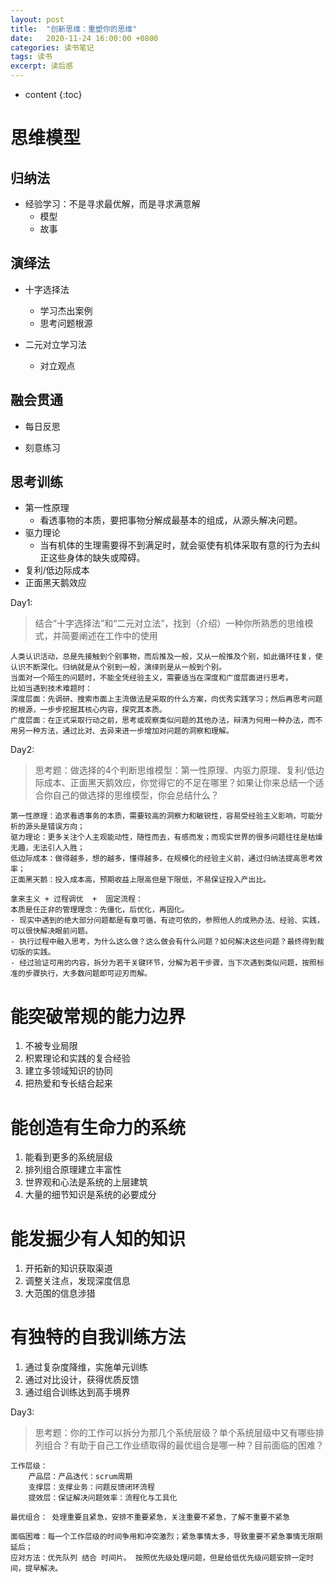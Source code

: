 ```yaml
---
layout: post
title:  "创新思维：重塑你的思维"
date:   2020-11-24 16:00:00 +0800
categories: 读书笔记
tags: 读书
excerpt: 读后感
---
```


* content
{:toc}


# 思维模型

## 归纳法

* 经验学习：不是寻求最优解，而是寻求满意解
  * 模型
  * 故事

## 演绎法

* 十字选择法
  * 学习杰出案例
  * 思考问题根源

* 二元对立学习法
  * 对立观点

## 融会贯通

* 每日反思

* 刻意练习

## 思考训练

* 第一性原理
  * 看透事物的本质，要把事物分解成最基本的组成，从源头解决问题。
* 驱力理论
  * 当有机体的生理需要得不到满足时，就会驱使有机体采取有意的行为去纠正这些身体的缺失或障碍。
* 复利/低边际成本
* 正面黑天鹅效应

Day1:

> 结合“十字选择法”和“二元对立法”，找到（介绍）一种你所熟悉的思维模式，并简要阐述在工作中的使用

```
人类认识活动，总是先接触到个别事物，而后推及一般，又从一般推及个别，如此循环往复，使认识不断深化。归纳就是从个别到一般，演绎则是从一般到个别。
当面对一个陌生的问题时，不能全凭经验主义，需要适当在深度和广度层面进行思考。
比如当遇到技术难题时：
深度层面：先调研、搜索市面上主流做法是采取的什么方案，向优秀实践学习；然后再思考问题的根源，一步步挖掘其核心内容，探究其本质。
广度层面：在正式采取行动之前，思考或观察类似问题的其他办法，辩清为何用一种办法，而不用另一种方法，通过比对、去异来进一步增加对问题的洞察和理解。
```

Day2:

> 思考题：做选择的4个判断思维模型：第一性原理、内驱力原理、复利/低边际成本、正面黑天鹅效应，你觉得它的不足在哪里？如果让你来总结一个适合你自己的做选择的思维模型，你会总结什么？

```
第一性原理：追求看透事务的本质，需要较高的洞察力和敏锐性，容易受经验主义影响，可能分析的源头是错误方向；
驱力理论：更多关注个人主观能动性，随性而去，有感而发；而现实世界的很多问题往往是枯燥无趣，无法引人入胜；
低边际成本：做得越多，想的越多，懂得越多，在规模化的经验主义前，通过归纳法提高思考效率；
正面黑天鹅：投入成本高，预期收益上限高但是下限低，不易保证投入产出比。

拿来主义 + 过程调优  +  固定流程：
本质是任正非的管理理念：先僵化，后优化，再固化。
- 现实中遇到的绝大部分问题都是有章可循，有迹可依的，参照他人的成熟办法、经验、实践，可以很快解决眼前问题。
- 执行过程中融入思考，为什么这么做？这么做会有什么问题？如何解决这些问题？最终得到裁切版的实践。
- 经过验证可用的内容，拆分为若干关键环节，分解为若干步骤，当下次遇到类似问题，按照标准的步骤执行，大多数问题即可迎刃而解。
```



# 能突破常规的能力边界

1. 不被专业局限
2. 积累理论和实践的复合经验
3. 建立多领域知识的协同
4. 把热爱和专长结合起来

# 能创造有生命力的系统

1. 能看到更多的系统层级
2. 排列组合原理建立丰富性
3. 世界观和心法是系统的上层建筑
4. 大量的细节知识是系统的必要成分

# 能发掘少有人知的知识

1. 开拓新的知识获取渠道
2. 调整关注点，发现深度信息
3. 大范围的信息涉猎

# 有独特的自我训练方法

1. 通过复杂度降维，实施单元训练
2. 通过对比设计，获得优质反馈
3. 通过组合训练达到高手境界

Day3:

> 思考题：你的工作可以拆分为那几个系统层级？单个系统层级中又有哪些排列组合？有助于自己工作业绩取得的最优组合是哪一种？目前面临的困难？

```
工作层级：
	产品层：产品迭代：scrum周期
	支撑层：支撑业务：问题反馈闭环流程
	提效层：保证解决问题效率：流程化与工具化

最优组合： 处理重要且紧急，安排不重要紧急，关注重要不紧急，了解不重要不紧急

面临困难：每一个工作层级的时间争用和冲突激烈；紧急事情太多，导致重要不紧急事情无限期延后；
应对方法：优先队列 结合 时间片。 按照优先级处理问题，但是给低优先级问题安排一定时间，提早解决。
```



